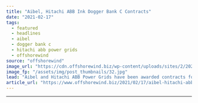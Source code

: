 ```yaml
---
title: "Aibel, Hitachi ABB Ink Dogger Bank C Contracts"
date: "2021-02-17"
tags: 
  - featured
  - headlines
  - aibel
  - dogger bank c
  - hitachi abb power grids
  - offshorewind
source: "offshorewind"
image_url: "https://cdn.offshorewind.biz/wp-content/uploads/sites/2/2021/02/17095004/Aibel_offshore-converter-platform-illustration.jpg"
image_fp: "/assets/img/post_thumbnails/32.jpg"
lead: "Aibel and Hitachi ABB Power Grids have been awarded contracts for the third phase"
article_url: "https://www.offshorewind.biz/2021/02/17/aibel-hitachi-abb-ink-dogger-bank-c-contracts/"
---
```


---
